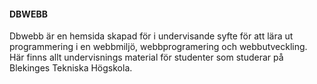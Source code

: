 #### DBWEBB

Dbwebb är en hemsida skapad för i undervisande syfte för att lära ut programmering i en webbmiljö, webbprogramering och webbutveckling. Här finns allt undervisnings material för studenter som studerar på Blekinges Tekniska Högskola.
